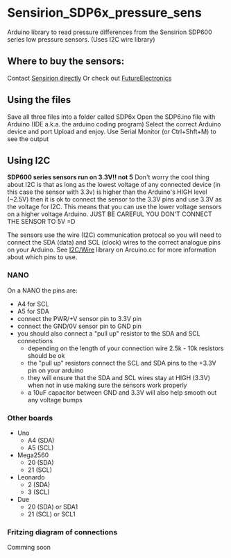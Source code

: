 # Sensirion_SDP6x_pressure_sens
Arduino library to read pressure differences from the Sensirion SDP600 series low pressure sensors. (Uses I2C wire library)

## Where to buy the sensors:
Contact [Sensirion directly](https://www.sensirion.com/products/differential-pressure-sensors/digital-differential-pressure-sensors-without-zero-point-drift/)
Or check out [FutureElectronics](http://www.futureelectronics.com/en/Technologies/Product.aspx?ProductID=SDP610125PASENSIRIONAG1050689&IM=0)

## Using the files
Save all three files into a folder called SDP6x
Open the SDP6.ino file with Arduino (IDE a.k.a. the arduino coding program)
Select the correct Arduino device and port
Upload and enjoy.
Use Serial Monitor (or Ctrl+Shft+M) to see the output

## Using I2C
**SDP600 series sensors run on 3.3V!! not 5**
Don't worry the cool thing about I2C is that as long as the lowest voltage of any connected device (in this case the sensor with 3.3v) is higher than the Arduino's HIGH level (~2.5V) then it is ok to connect the sensor to the 3.3V pins and use 3.3V as the voltage for I2C.  This means that you can use the lower voltage sensors on a higher voltage Arduino.
JUST BE CAREFUL YOU DON'T CONNECT THE SENSOR TO 5V =D

The sensors use the wire (I2C) communication protocal so you will need to connect the SDA (data) and SCL (clock) wires to the correct analogue pins on your Arduino.
See [I2C/Wire](https://www.arduino.cc/en/Reference/Wire) library on Arcuino.cc for more information about which pins to use.
### NANO
On a NANO the pins are: 
* A4 for SCL
* A5 for SDA
* connect the PWR/+V sensor pin to 3.3V pin
* connect the GND/0V sensor pin to GND pin
* you should also connect a "pull up" resistor to the SDA and SCL connections
  * depending on the length of your connection wire 2.5k - 10k resistors should be ok
  * the "pull up" resistors connect the SCL and SDA pins to the +3.3V pin on your arduino
  * they will ensure that the SDA and SCL wires stay at HIGH (3.3V) when not in use making sure the sensors work properly
  * a 10uF capacitor between GND and 3.3V will also help smooth out any voltage bumps
### Other boards
* Uno
  * A4 (SDA)
  * A5 (SCL)
* Mega2560
  * 20 (SDA)
  * 21 (SCL)
* Leonardo
  * 2 (SDA)
  * 3 (SCL)
* Due
  * 20 (SDA) or SDA1
  * 21 (SCL) or SCL1
 
### Fritzing diagram of connections
Comming soon

